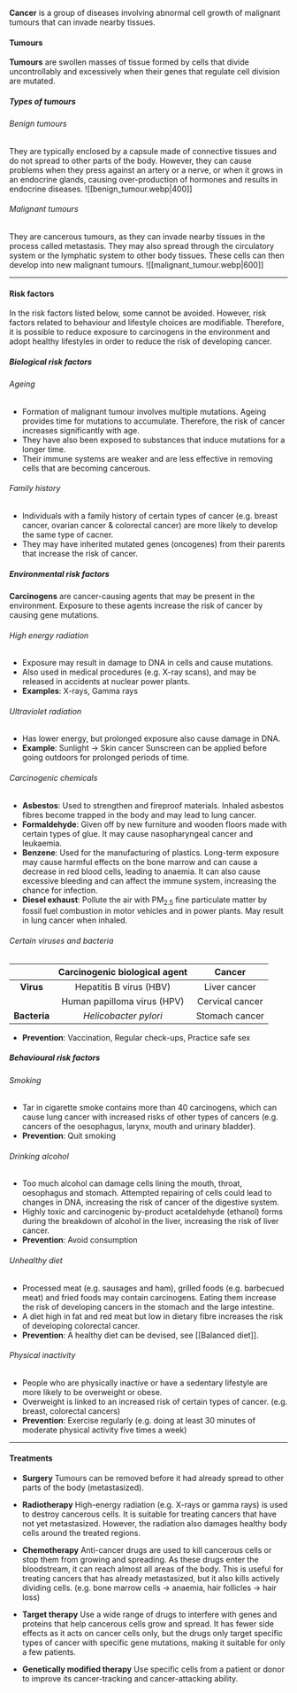**Cancer** is a group of diseases involving abnormal cell growth of malignant tumours that can invade nearby tissues.

#### Tumours
**Tumours** are swollen masses of tissue formed by cells that divide uncontrollably and excessively when their genes that regulate cell division are mutated.

##### Types of tumours
###### Benign tumours
They are typically enclosed by a capsule made of connective tissues and do not spread to other parts of the body. However, they can cause problems when they press against an artery or a nerve, or when it grows in an endocrine glands, causing over-production of hormones and results in endocrine diseases.
![[benign_tumour.webp|400]]

###### Malignant tumours
They are cancerous tumours, as they can invade nearby tissues in the process called metastasis. They may also spread through the circulatory system or the lymphatic system to other body tissues. These cells can then develop into new malignant tumours.
![[malignant_tumour.webp|600]]


<hr>

#### Risk factors
In the risk factors listed below, some cannot be avoided. However, risk factors related to behaviour and lifestyle choices are modifiable. Therefore, it is possible to reduce exposure to carcinogens in the environment and adopt healthy lifestyles in order to reduce the risk of developing cancer.

##### Biological risk factors
###### Ageing
- Formation of malignant tumour involves multiple mutations. Ageing provides time for mutations to accumulate. Therefore, the risk of cancer increases significantly with age.
- They have also been exposed to substances that induce mutations for a longer time.
- Their immune systems are weaker and are less effective in removing cells that are becoming cancerous.

###### Family history
- Individuals with a family history of certain types of cancer (e.g. breast cancer, ovarian cancer & colorectal cancer) are more likely to develop the same type of cacner.
- They may have inherited mutated genes (oncogenes) from their parents that increase the risk of cancer.

##### Environmental risk factors
**Carcinogens** are cancer-causing agents that may be present in the environment. Exposure to these agents increase the risk of cancer by causing gene mutations.

###### High energy radiation
- Exposure may result in damage to DNA in cells and cause mutations.
- Also used in medical procedures (e.g. X-ray scans), and may be released in accidents at nuclear power plants.
- **Examples**: X-rays, Gamma rays

###### Ultraviolet radiation
- Has lower energy, but prolonged exposure also cause damage in DNA.
- **Example**: Sunlight → Skin cancer
  Sunscreen can be applied before going outdoors for prolonged periods of time.

###### Carcinogenic chemicals
- **Asbestos**: Used to strengthen and fireproof materials.
  Inhaled asbestos fibres become trapped in the body and may lead to lung cancer.
- **Formaldehyde**: Given off by new furniture and wooden floors made with certain types of glue. It may cause nasopharyngeal cancer and leukaemia.
- **Benzene**: Used for the manufacturing of plastics. Long-term exposure may cause harmful effects on the bone marrow and can cause a decrease in red blood cells, leading to anaemia. It can also cause excessive bleeding and can affect the immune system, increasing the chance for infection.
- **Diesel exhaust**: Pollute the air with PM<sub>2.5</sub> fine particulate matter by fossil fuel combustion in motor vehicles and in power plants. May result in lung cancer when inhaled.

###### Certain viruses and bacteria
|              | Carcinogenic biological agent |     Cancer      |
| :----------: | :---------------------------: | :-------------: |
|  **Virus**   |    Hepatitis B virus (HBV)    |  Liver cancer   |
|              |  Human papilloma virus (HPV)  | Cervical cancer |
| **Bacteria** |     *Helicobacter pylori*     | Stomach cancer  |
- **Prevention**: Vaccination, Regular check-ups, Practice safe sex

##### Behavioural risk factors
###### Smoking
- Tar in cigarette smoke contains more than 40 carcinogens, which can cause lung cancer with increased risks of other types of cancers (e.g. cancers of the oesophagus, larynx, mouth and urinary bladder).
- **Prevention**: Quit smoking

###### Drinking alcohol
- Too much alcohol can damage cells lining the mouth, throat, oesophagus and stomach. Attempted repairing of cells could lead to changes in DNA, increasing the risk of cancer of the digestive system.
- Highly toxic and carcinogenic by-product acetaldehyde (ethanol) forms during the breakdown of alcohol in the liver, increasing the risk of liver cancer.
- **Prevention**: Avoid consumption

###### Unhealthy diet
- Processed meat (e.g. sausages and ham), grilled foods (e.g. barbecued meat) and fried foods may contain carcinogens. Eating them increase the risk of developing cancers in the stomach and the large intestine.
- A diet high in fat and red meat but low in dietary fibre increases the risk of developing colorectal cancer.
- **Prevention**: A healthy diet can be devised, see [[Balanced diet]].

###### Physical inactivity
- People who are physically inactive or have a sedentary lifestyle are more likely to be overweight or obese.
- Overweight is linked to an increased risk of certain types of cancer.
  (e.g. breast, colorectal cancers)
- **Prevention**: Exercise regularly
  (e.g. doing at least 30 minutes of moderate physical activity five times a week)


<hr>

#### Treatments
- **Surgery**
  Tumours can be removed before it had already spread to other parts of the body (metastasized).

- **Radiotherapy**
  High-energy radiation (e.g. X-rays or gamma rays) is used to destroy cancerous cells.
  It is suitable for treating cancers that have not yet metastasized.
  However, the radiation also damages healthy body cells around the treated regions.

- **Chemotherapy**
  Anti-cancer drugs are used to kill cancerous cells or stop them from growing and spreading. As these drugs enter the bloodstream, it can reach almost all areas of the body.
  This is useful for treating cancers that has already metastasized, but it also kills actively dividing cells. (e.g. bone marrow cells → anaemia, hair follicles → hair loss)

- **Target therapy**
  Use a wide range of drugs to interfere with genes and proteins that help cancerous cells grow and spread. It has fewer side effects as it acts on cancer cells only, but the drugs only target specific types of cancer with specific gene mutations, making it suitable for only a few patients.

- **Genetically modified therapy**
  Use specific cells from a patient or donor to improve its cancer-tracking and cancer-attacking ability.
